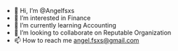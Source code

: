- 👋 Hi, I’m @Angelfsxs
- 👀 I’m interested in Finance
- 🌱 I’m currently learning Accounting
- 💞️ I’m looking to collaborate on Reputable Organization
- 📫 How to reach me angel.fsxs@gmail.com

<!---
Angelfsxs/Angelfsxs is a ✨ special ✨ repository because its `README.md` (this file) appears on your GitHub profile.
You can click the Preview link to take a look at your changes.
--->
